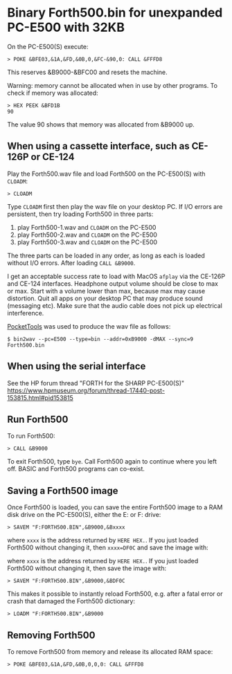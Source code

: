# Binary Forth500.bin for unexpanded PC-E500 with 32KB

On the PC-E500(S) execute:

    > POKE &BFE03,&1A,&FD,&0B,0,&FC-&90,0: CALL &FFFD8

This reserves &B9000-&BFC00 and resets the machine.

Warning: memory cannot be allocated when in use by other programs.  To check if
memory was allocated:

    > HEX PEEK &BFD1B
    90

The value 90 shows that memory was allocated from &B9000 up.

## When using a cassette interface, such as CE-126P or CE-124

Play the Forth500.wav file and load Forth500 on the PC-E500(S) with `CLOADM`:

    > CLOADM

Type `CLOADM` first then play the wav file on your desktop PC.  If I/O errors
are persistent, then try loading Forth500 in three parts:

1. play Forth500-1.wav and `CLOADM` on the PC-E500
2. play Forth500-2.wav and `CLOADM` on the PC-E500
3. play Forth500-3.wav and `CLOADM` on the PC-E500

The three parts can be loaded in any order, as long as each is loaded without
I/O errors.  After loading `CALL &B9000`.

I get an acceptable success rate to load with MacOS `afplay` via the CE-126P
and CE-124 interfaces.  Headphone output volume should be close to max or max.
Start with a volume lower than max, because max may cause distortion.  Quit all
apps on your desktop PC that may produce sound (messaging etc).  Make sure that
the audio cable does not pick up electrical interference.

[PocketTools](https://www.peil-partner.de/ifhe.de/sharp/) was used to produce
the wav file as follows:

    $ bin2wav --pc=E500 --type=bin --addr=0xB9000 -dMAX --sync=9 Forth500.bin

## When using the serial interface

See the HP forum thread "FORTH for the SHARP PC-E500(S)"
<https://www.hpmuseum.org/forum/thread-17440-post-153815.html#pid153815>

## Run Forth500

To run Forth500:

    > CALL &B9000

To exit Forth500, type `bye`.  Call Forth500 again to continue where you left
off.  BASIC and Forth500 programs can co-exist.

## Saving a Forth500 image

Once Forth500 is loaded, you can save the entire Forth500 image to a RAM disk
drive on the PC-E500(S), either the E: or F: drive:

    > SAVEM "F:FORTH500.BIN",&B9000,&Bxxxx

where `xxxx` is the address returned by `HERE HEX.`.  If you just loaded
Forth500 without changing it, then `xxxx=DF0C` and save the image with:

where `xxxx` is the address returned by `HERE HEX.`.  If you just loaded
Forth500 without changing it, then save the image with:

    > SAVEM "F:FORTH500.BIN",&B9000,&BDF0C

This makes it possible to instantly reload Forth500, e.g. after a fatal error
or crash that damaged the Forth500 dictionary:

    > LOADM "F:FORTH500.BIN",&B9000

## Removing Forth500

To remove Forth500 from memory and release its allocated RAM space:

    > POKE &BFE03,&1A,&FD,&0B,0,0,0: CALL &FFFD8
